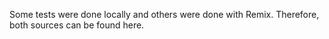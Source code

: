 Some tests were done locally and others were done with Remix. Therefore, both sources can be found here.